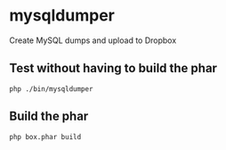 # mysqldumper
Create MySQL dumps and upload to Dropbox

## Test without having to build the phar
`php ./bin/mysqldumper`

## Build the phar
`php box.phar build`
